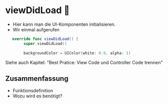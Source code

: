 # viewDidLoad 🌅

- Hier kann man die UI-Komponenten initialisieren.
- Wir einmal aufgerufen

```swift
   override func viewDidLoad() {
        super.viewDidLoad()
        
		backgroundColor = UIColor(white: 0.9, alpha: 1)
```

Siehe auch Kapitel: "Best Pratice: View Code und Controller Code trennen"

## Zusammenfassung
- Funktionsdefinition
- Wozu wird es benötigt?
